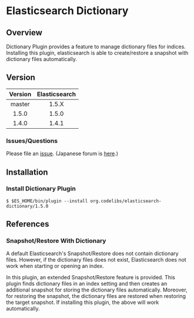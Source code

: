 Elasticsearch Dictionary
=======================

## Overview

Dictionary Plugin provides a feature to manage dictionary files for indices.
Installing this plugin, elasticsearch is able to create/restore a snapshot with dictionary files automatically.

## Version

| Version   | Elasticsearch |
|:---------:|:-------------:|
| master    | 1.5.X         |
| 1.5.0     | 1.5.0         |
| 1.4.0     | 1.4.1         |

### Issues/Questions

Please file an [issue](https://github.com/codelibs/elasticsearch-dictionary/issues "issue").
(Japanese forum is [here](https://github.com/codelibs/codelibs-ja-forum "here").)

## Installation

### Install Dictionary Plugin

    $ $ES_HOME/bin/plugin --install org.codelibs/elasticsearch-dictionary/1.5.0

## References

### Snapshot/Restore With Dictionary

A default Elasticsearch's Snapshot/Restore does not contain dictionary files.
However, if the dictionary files does not exist, Elasticsearch does not work when starting or opening an index.

In this plugin, an extended Snapshot/Restore feature is provided.
This plugin finds dictionary files in an index setting and then creates an additional snapshot for storing the dictionary files automatically.
Moreover, for restoring the snapshot, the dictionary files are restored when restoring the target snapshot.
If installing this plugin, the above will work automatically.



